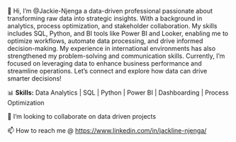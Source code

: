 👋 Hi, I’m @Jackie-Njenga a data-driven professional passionate about transforming raw data into strategic insights. With a background in analytics, process optimization, and stakeholder collaboration.
My skills includes SQL, Python, and BI tools like Power BI and Looker, enabling me to optimize workflows, automate data processing, and drive informed decision-making. My experience in international environments has also strengthened my problem-solving and communication skills.
Currently, I’m focused on leveraging data to enhance business performance and streamline operations. Let’s connect and explore how data can drive smarter decisions!

📊 **Skills:** Data Analytics | SQL | Python | Power BI | Dashboarding | Process Optimization

💞️ I’m looking to collaborate on data driven projects

📫 How to reach me @ https://www.linkedin.com/in/jackline-njenga/

<!---
Jackie-Njenga/Jackie-Njenga is a ✨ special ✨ repository because its `README.md` (this file) appears on your GitHub profile.
You can click the Preview link to take a look at your changes.
--->
